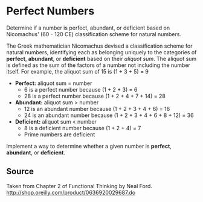 # Perfect Numbers

Determine if a number is perfect, abundant, or deficient based on Nicomachus' (60 - 120 CE) classification scheme for natural numbers.

The Greek mathematician Nicomachus devised a classification scheme for natural numbers, identifying each as belonging uniquely to the categories of **perfect**, **abundant**, or **deficient** based on their *aliquot sum*. The aliquot sum is defined as the sum of the factors of a number not including the number itself. For example, the aliquot sum of 15 is (1 + 3 + 5) = 9

* **Perfect:** aliquot sum = number
  * 6 is a perfect number because (1 + 2 + 3) = 6
  * 28 is a perfect number because (1 + 2 + 4 + 7 + 14) = 28
* **Abundant:** aliquot sum > number
  * 12 is an abundant number because (1 + 2 + 3 + 4 + 6) = 16
  * 24 is an abundant number because (1 + 2 + 3 + 4 + 6 + 8 + 12) = 36
* **Deficient:** aliquot sum < number
  * 8 is a deficient number because (1 + 2 + 4) = 7
  * Prime numbers are deficient

Implement a way to determine whether a given number is **perfect**,  **abundant**, or **deficient**.

## Source

Taken from Chapter 2 of Functional Thinking by Neal Ford. http://shop.oreilly.com/product/0636920029687.do
